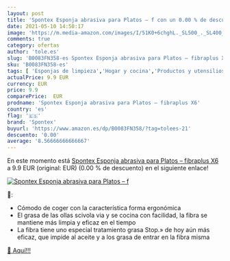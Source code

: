 ```yaml
---
layout: post
title: 'Spontex Esponja abrasiva para Platos – f con un 0.00 % de descuento'
date: 2021-05-10 14:50:17
image: 'https://m.media-amazon.com/images/I/51K0+6chghL._SL500_._SL400_.jpg'
comments: true
category: ofertas
author: 'tole.es'
slug: 'B0083FN358-es Spontex Esponja abrasiva para Platos – fibraplus X6'
sku: 'B0083FN358-es'
tags: [ 'Esponjas de limpieza','Hogar y cocina','Productos y utensilios de limpieza','spontex', ]
actualPrice: 9.9 EUR
currency: EUR
price: 9.9
comparePrice:  EUR
prodname: 'Spontex Esponja abrasiva para Platos – fibraplus X6'
country: 'es'
flag: '🇪🇸'
brand: 'Spontex'
buyurl: 'https://www.amazon.es/dp/B0083FN358/?tag=tolees-21'
descuento: '0.00'
average: '8.56666666666667'
---
```


En este momento está [Spontex Esponja abrasiva para Platos – fibraplus X6](https://www.amazon.es/dp/B0083FN358/?tag=tolees-21) a 9.9 EUR (original:  EUR) (0.00 %  de descuento) en el siguiente enlace!

[![Spontex Esponja abrasiva para Platos – f](https://m.media-amazon.com/images/I/51K0+6chghL._SL500_._SL400_.jpg)](https://www.amazon.es/dp/B0083FN358/?tag=tolees-21)

🔎:

- Cómodo de coger con la característica forma ergonómica
- El grasa de las ollas scivola via y se cocina con facilidad, la fibra se mantiene más limpia y eficaz en el tiempo
- La fibra tiene uno especial tratamiento grasa Stop.» de hoy aún más eficaz, que impide al aceite y a los grasa de entrar en la fibra misma

[🛒 Aquí!!!](https://www.amazon.es/dp/B0083FN358/?tag=tolees-21)
